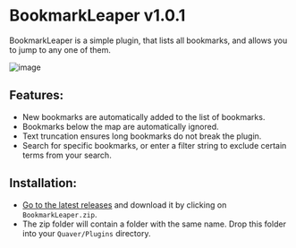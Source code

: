 # BookmarkLeaper v1.0.1

BookmarkLeaper is a simple plugin, that lists all bookmarks, and allows you to jump to any one of them.

![image](https://github.com/ESV-Sweetplum/BookmarkLeaper/assets/159661878/aa3a55c7-9143-4cb8-b935-9a331ea11893)

## Features:

- New bookmarks are automatically added to the list of bookmarks.
- Bookmarks below the map are automatically ignored.
- Text truncation ensures long bookmarks do not break the plugin.
- Search for specific bookmarks, or enter a filter string to exclude certain terms from your search.

## Installation:

- [Go to the latest releases](github.com/ESV-Sweetplum/BookmarkLeaper/releases/latest) and download it by clicking on `BookmarkLeaper.zip`.
- The zip folder will contain a folder with the same name. Drop this folder into your `Quaver/Plugins` directory.

